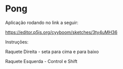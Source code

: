 # Pong


Aplicação rodando no link a seguir:

https://editor.p5js.org/cyyboom/sketches/3ty4uMH36




Instruções:

Raquete Direita - seta para cima e para baixo

Raquete Esquerda - Control e Shift
